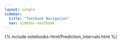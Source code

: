 ```yaml
---
layout: single
sidebar:
  title: "Textbook Navigation"
  nav: sidebar-textbook
---
```


{% include notebooks-html/Prediction_Intervals.html %}
